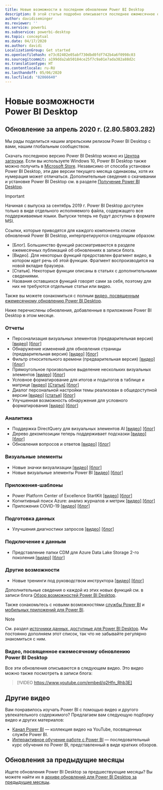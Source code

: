 ```yaml
---
title: Новые возможности в последнем обновлении Power BI Desktop
description: В этой статье подробно описывается последнее ежемесячное обновление для Power BI Desktop.
author: davidiseminger
ms.reviewer: ''
ms.service: powerbi
ms.subservice: powerbi-desktop
ms.topic: conceptual
ms.date: 04/17/2020
ms.author: davidi
LocalizationGroup: Get started
ms.openlocfilehash: e73c02402e05abf730dbd0fdf742b4a6f0998c03
ms.sourcegitcommit: a199dda2ab50184ce25f7c9a01e7ada382a88d2c
ms.translationtype: HT
ms.contentlocale: ru-RU
ms.lasthandoff: 05/06/2020
ms.locfileid: "82866640"
---
```

# <a name="whats-new-in-power-bi-desktop"></a>Новые возможности Power BI Desktop

## <a name="april-2020-update-2805803282"></a>Обновление за апрель 2020 г. (2.80.5803.282)

Мы рады поделиться нашим апрельским релизом Power BI Desktop с вами, нашим глобальным сообществом. 

Скачать последнюю версию Power BI Desktop можно из [Центра загрузки](https://www.microsoft.com/download/details.aspx?id=58494). Если вы используете Windows 10, Power BI Desktop также можно получить в [Microsoft Store](https://aka.ms/pbidesktopstore). Независимо от способа установки Power BI Desktop, эти две версии текущего месяца одинаковы, хотя их нумерация может отличаться. Дополнительные сведения о скачивании и установке Power BI Desktop см. в разделе [Получение Power BI Desktop](desktop-get-the-desktop.md). 

> [!IMPORTANT]
> Начиная с выпуска за сентябрь 2019 г. Power BI Desktop доступен только в виде отдельного исполняемого файла, содержащего все поддерживаемые языки. Выпуски теперь не будут доступны в формате MSI.


Ссылки, которые приводятся для каждого компонента списке обновлений Power BI Desktop, интерпретируются следующим образом:

* \[Блог\]. Большинство функций рассматриваются в разделе ежемесячных публикаций об обновлениях в записи блога.
* \[Видео\]. Для некоторых функций предоставлен фрагмент видео, в котором идет речь об этой функции. Фрагмент воспроизводится на новой вкладке браузера.
* \[Статья\]. Некоторые функции описаны в статьях с дополнительными сведениями.
* Названия оставшихся функций говорят сами за себя, поэтому для них не требуются отдельные статьи или видео.

Также вы можете ознакомиться с полным [видео, посвященным ежемесячному обновлению Power BI Desktop](#power-bi-desktop-monthly-update-video).

Ниже перечислены обновления, добавленные в приложение Power BI Desktop в этом месяце.


### <a name="reporting"></a>Отчеты
* Персонализация визуальных элементов (предварительная версия) [[видео]](https://youtu.be/q2Hfn_Rhb3E?t=54) [[блог]](https://powerbi.microsoft.com/blog/power-bi-desktop-april-2020-feature-summary/#_Personalize_visuals) 
* Обнаружение изменений для обновления страницы (предварительная версия) [[видео]](https://youtu.be/q2Hfn_Rhb3E?t=447) [[блог]](https://powerbi.microsoft.com/blog/power-bi-desktop-april-2020-feature-summary/#_Change_detection) 
* Фильтр относительного времени (предварительная версия) [[видео]](https://youtu.be/q2Hfn_Rhb3E?t=744) [[блог]](https://powerbi.microsoft.com/blog/power-bi-desktop-april-2020-feature-summary/#_Relative_time_filter) 
* Прямоугольное произвольное выделение нескольких визуальных элементов [[видео]](https://youtu.be/q2Hfn_Rhb3E?t=1016) [[блог]](https://powerbi.microsoft.com/blog/power-bi-desktop-april-2020-feature-summary/#_Lasso_select) 
* Условное форматирование для итогов и подытогов в таблице и матрице [[видео]](https://youtu.be/q2Hfn_Rhb3E?t=1075) [[Статья]](desktop-conditional-table-formatting.md#totals-and-subtotals) [[блог]](https://powerbi.microsoft.com/blog/power-bi-desktop-april-2020-feature-summary/#_Conditional_formatting) 
* Диалог персональной настройки темы реализован в общедоступной версии [[видео]](https://youtu.be/q2Hfn_Rhb3E?t=1250) [[статья]](desktop-report-themes.md#customize-report-themes) [[блог]](https://powerbi.microsoft.com/blog/power-bi-desktop-april-2020-feature-summary/#_Customize_theme_GA) 
* Улучшенная возможность обнаружения для условного форматирования [[видео]](https://youtu.be/q2Hfn_Rhb3E?t=1479) [[блог]](https://powerbi.microsoft.com/blog/power-bi-desktop-april-2020-feature-summary/#_Improved_discoverability) 



### <a name="analytics"></a>Аналитика
* Поддержка DirectQuery для визуальных элементов AI [[видео]](https://youtu.be/q2Hfn_Rhb3E?t=1498) [[блог]](https://powerbi.microsoft.com/blog/power-bi-desktop-april-2020-feature-summary/#_Direct_Query_AI) 
* Дерево декомпозиции теперь поддерживает подсказки [[видео]](https://youtu.be/q2Hfn_Rhb3E?t=1550) [[блог]](https://powerbi.microsoft.com/blog/power-bi-desktop-april-2020-feature-summary/#_Decomp_tree_tooltips) 
* Обновления вопросов и ответов [[видео]](https://youtu.be/q2Hfn_Rhb3E?t=1606) [[блог]](https://powerbi.microsoft.com/blog/power-bi-desktop-april-2020-feature-summary/#_QA_updates) 


### <a name="visuals"></a>Визуальные элементы
* Новые значки визуализации [[видео]](https://youtu.be/q2Hfn_Rhb3E?t=1946) [[блог]](https://powerbi.microsoft.com/blog/power-bi-desktop-april-2020-feature-summary/#_New_Visualization_icons) 
* Новые визуальные элементы Power BI [[видео]](https://youtu.be/q2Hfn_Rhb3E?t=1833) [[блог]](https://powerbi.microsoft.com/blog/power-bi-desktop-april-2020-feature-summary/#_Visualizations)


### <a name="template-apps"></a>Приложения-шаблоны
* Power Platform Center of Excellence StartKit [[видео]](https://youtu.be/q2Hfn_Rhb3E?t=1969) [[блог]](https://powerbi.microsoft.com/blog/power-bi-desktop-april-2020-feature-summary/#_CoE_StartKit) 
* Когнитивный поиск Azure: анализ журналов и метрик [[видео]](https://youtu.be/q2Hfn_Rhb3E?t=1969) [[блог]](https://powerbi.microsoft.com/blog/power-bi-desktop-april-2020-feature-summary/#_Azure_Cognitive_Search)
* Приложения COVID-19 [[видео]](https://youtu.be/q2Hfn_Rhb3E?t=1969) [[блог]](https://powerbi.microsoft.com/blog/power-bi-desktop-april-2020-feature-summary/#_COVID)


### <a name="data-preparation"></a>Подготовка данных
* Улучшения диагностики запросов [[видео]](https://youtu.be/q2Hfn_Rhb3E?t=2011) [[блог]](https://powerbi.microsoft.com/blog/power-bi-desktop-april-2020-feature-summary/#_Enhancements_to_Query) 


### <a name="data-connectivity"></a>Подключение к данным
* Представление папки CDM для Azure Data Lake Storage 2-го поколения [[видео]](https://youtu.be/q2Hfn_Rhb3E?t=2124) [[блог]](https://powerbi.microsoft.com/blog/power-bi-desktop-april-2020-feature-summary/#_CDM_Folder_view) 


### <a name="other-features"></a>Другие возможности
* Новые тренинги под руководством инструктора [[видео]](https://youtu.be/q2Hfn_Rhb3E?t=2147) [[блог]](https://powerbi.microsoft.com/blog/power-bi-desktop-april-2020-feature-summary/#_New_instructor-led_training) 


Дополнительные сведения о каждой из этих новых функций см. в записи блога [Обзор возможностей Power BI Desktop](https://powerbi.microsoft.com/blog/power-bi-desktop-april-2020-feature-summary/).

Также ознакомьтесь с новыми возможностями [службы Power BI](service-whats-new.md) и [мобильных приложений для Power BI](consumer/mobile/mobile-whats-new-in-the-mobile-apps.md).

> [!NOTE]
> См. раздел [источники данных, доступные для Power BI Desktop](desktop-data-sources.md). Мы постоянно дополняем этот список, так что не забывайте регулярно знакомиться с ним.


### <a name="power-bi-desktop-monthly-update-video"></a>Видео, посвященное ежемесячному обновлению Power BI Desktop
Все эти обновления описываются в следующем видео. Это видео можно также посмотреть в записи блога:

> [!VIDEO https://www.youtube.com/embed/q2Hfn_Rhb3E]

## <a name="more-videos"></a>Другие видео

Вам понравилось изучать Power BI с помощью видео и другого увлекательного содержимого? Предлагаем вам следующую подборку видео и других материалов:

-   [Канал Power BI](https://www.youtube.com/user/mspowerbi) — коллекция видео на YouTube, посвященных службе Power BI.
-   [Интерактивное обучение работе с Power BI](https://powerbi.microsoft.com/guided-learning/) — последовательный курс обучения по Power BI, представленный в виде кратких обзоров.

## <a name="updates-for-previous-months"></a>Обновления за предыдущие месяцы

Ищете обновления Power BI Desktop за предшествующие месяцы? Вы можете найти их в [архиве обновлений для Power BI Desktop за предыдущие месяцы](desktop-latest-update-archive.md).
